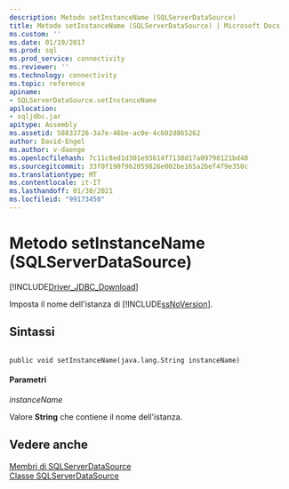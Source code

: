 ```yaml
---
description: Metodo setInstanceName (SQLServerDataSource)
title: Metodo setInstanceName (SQLServerDataSource) | Microsoft Docs
ms.custom: ''
ms.date: 01/19/2017
ms.prod: sql
ms.prod_service: connectivity
ms.reviewer: ''
ms.technology: connectivity
ms.topic: reference
apiname:
- SQLServerDataSource.setInstanceName
apilocation:
- sqljdbc.jar
apitype: Assembly
ms.assetid: 58833726-3a7e-46be-ac0e-4c602d865262
author: David-Engel
ms.author: v-daenge
ms.openlocfilehash: 7c11c8ed1d301e93614f7138d17a09798121bd40
ms.sourcegitcommit: 33f0f190f962059826e002be165a2bef4f9e350c
ms.translationtype: MT
ms.contentlocale: it-IT
ms.lasthandoff: 01/30/2021
ms.locfileid: "99173450"
---
```

# <a name="setinstancename-method-sqlserverdatasource"></a>Metodo setInstanceName (SQLServerDataSource)
[!INCLUDE[Driver_JDBC_Download](../../../includes/driver_jdbc_download.md)]

  Imposta il nome dell'istanza di [!INCLUDE[ssNoVersion](../../../includes/ssnoversion-md.md)].  
  
## <a name="syntax"></a>Sintassi  
  
```  
  
public void setInstanceName(java.lang.String instanceName)  
```  
  
#### <a name="parameters"></a>Parametri  
 *instanceName*  
  
 Valore **String** che contiene il nome dell'istanza.  
  
## <a name="see-also"></a>Vedere anche  
 [Membri di SQLServerDataSource](../../../connect/jdbc/reference/sqlserverdatasource-members.md)   
 [Classe SQLServerDataSource](../../../connect/jdbc/reference/sqlserverdatasource-class.md)  
  
  
